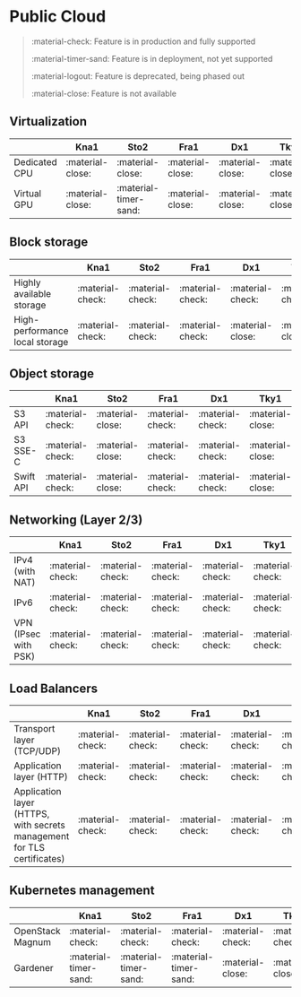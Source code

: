 # Public Cloud

> :material-check: Feature is in production and fully supported
>
> :material-timer-sand: Feature is in deployment, not yet supported
>
> :material-logout: Feature is deprecated, being phased out
>
> :material-close: Feature is not available

## Virtualization

|               | Kna1             | Sto2                  | Fra1             | Dx1              | Tky1             |
| ------------- | ---------------- | --------------------- | ---------------- | ---------------- | ---------------- |
| Dedicated CPU | :material-close: | :material-close:      | :material-close: | :material-close: | :material-close: |
| Virtual GPU   | :material-close: | :material-timer-sand: | :material-close: | :material-close: | :material-close: |


## Block storage

|                                | Kna1             | Sto2             | Fra1             | Dx1              | Tky1             |
| ------------------------------ | ---------------- | ---------------- | ---------------- | ---------------- | ---------------- |
| Highly available storage       | :material-check: | :material-check: | :material-check: | :material-check: | :material-check: |
| High-performance local storage | :material-check: | :material-check: | :material-check: | :material-close: | :material-close: |


## Object storage

|                                | Kna1             | Sto2             | Fra1             | Dx1              | Tky1             |
| ------------------------------ | ---------------- | ---------------- | ---------------- | ---------------- | ---------------- |
| S3 API                         | :material-check: | :material-close: | :material-check: | :material-check: | :material-close: |
| S3 SSE-C                       | :material-check: | :material-close: | :material-check: | :material-check: | :material-close: |
| Swift API                      | :material-check: | :material-close: | :material-check: | :material-check: | :material-close: |


## Networking (Layer 2/3)

|                      | Kna1             | Sto2             | Fra1             | Dx1              | Tky1             |
| -------------------- | ---------------- | ---------------- | ---------------- | ---------------- | ---------------- |
| IPv4 (with NAT)      | :material-check: | :material-check: | :material-check: | :material-check: | :material-check: |
| IPv6                 | :material-check: | :material-check: | :material-check: | :material-check: | :material-check: |
| VPN (IPsec with PSK) | :material-check: | :material-check: | :material-check: | :material-check: | :material-check: |


## Load Balancers 

|                                                                         | Kna1             | Sto2             | Fra1             | Dx1              | Tky1             |
| --------------------------------------------------------------------    | ---------------- | ---------------- | ---------------- | ---------------- | ---------------- |
| Transport layer (TCP/UDP)                                               | :material-check: | :material-check: | :material-check: | :material-check: | :material-check: |
| Application layer (HTTP)                                                | :material-check: | :material-check: | :material-check: | :material-check: | :material-check: |
| Application layer (HTTPS, with secrets management for TLS certificates) | :material-check: | :material-check: | :material-check: | :material-check: | :material-check: |


## Kubernetes management

|                   | Kna1                  | Sto2                  | Fra1                  | Dx1              | Tky1             |
| ----------------- | ----------------      | ----------------      | ----------------      | ---------------- | ---------------- |
| OpenStack Magnum  | :material-check:      | :material-check:      | :material-check:      | :material-check: | :material-check: |
| Gardener          | :material-timer-sand: | :material-timer-sand: | :material-timer-sand: | :material-close: | :material-close: |
